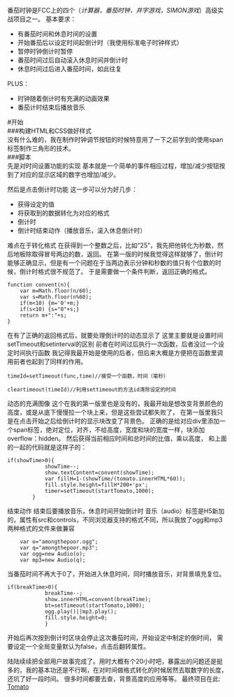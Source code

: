 番茄时钟是FCC上的四个（*计算器，番茄时钟，井字游戏，SIMON游戏*）高级实战项目之一。
基本要求：
- 有番茄时间和休息时间的设置
- 开始番茄后以设定时间起倒计时（我使用标准电子时钟样式）
- 暂停时钟倒计时暂停
- 番茄时间过后自动滚入休息时间并倒计时
- 休息时间过后进入番茄时间，如此往复

PLUS：
- 时钟随着倒计时有充满的动画效果
- 番茄计时结束后播放音乐

#开始  
###构建HTML和CSS做好样式  
没有什么难的，我在制作时钟调节按钮的时候特意用了一下之前学到的使用span标签制作三角形的技术。   
###脚本  
先是对时间设置功能的实现
基本就是一个简单的事件相应过程，增加/减少按钮按到了对应的显示区域的数字也增加/减少。

然后是点击倒计时功能
这一步可以分为好几步：
- 获得设定的值
- 将获取到的数据转化为对应的格式
- 倒计时
- 倒计时结束动作（播放音乐，滚入休息倒计时）

难点在于转化格式
在获得到一个整数之后，比如“25”，我先把他转化为秒数，然后地板除取得冒号两边的数，返回。
在第一版的时候我觉得这样就够了，倒计时能够正确显示，但是有一个问题在于当两边表示分钟和秒数的值只有个位数的时候，倒计时格式很不规范了。
于是需要做一个条件判断，返回正确的格式。
```
function convent(n){
    var m=Math.floor(n/60);
    var s=Math.floor(n%60);
    if(m<10) {m='0'+m;}
    if(s<10) {s="0"+s;}
    return m+":"+s;
}
```

在有了正确的返回格式后，就要处理倒计时的动态显示了
这里主要就是设置时间
setTimeout和setinterval的区别
前者在时间过后执行一次函数，后者没过一个设定时间执行函数
我记得我最开始是使用的后者，但后来大概是方便把在函数里调用前者也起到了同样的作用。

```
timeId=setTimeout(func,time)//接受一个函数，时间（毫秒）
```

```
cleartimeout(timeId)//利用settimeout的方法id清除设定的时间
```

动态的充满图像
这个在我的第一版里也是没有的，我最开始是想改变背景颜色的高度，或是从底下慢慢拉一个块上来，但是这些尝试都失败了，
在第一版里我只是在点击开始之后给倒计时的显示块改变了背景色。
正确的是给对应div里添加一个span标签，绝对定位，对齐，不给高度，宽度和块的宽度一样，块添加overflow：hidden。
然后获得当前相应时间和总时间的比值，乘以高度，
和上面的一起的代码就是这样子的：
```
if(showTime>0){
            showTime--;
            show.textContent=convent(showTime);
            var fillH=1-(showTime/(tomato.innerHTML*60));
            fill.style.height=fillH*200+'px';
            timer=setTimeout(startTomato,1000);
        }
```
结束动作
结束后要播放音乐，休息时间开始倒计时
音乐（audio）标签是H5新加的，属性有src和controls，不同浏览器支持的格式不同，所以我放了ogg和mp3两种格式的文件来做兼容
```
    var o="amongthepoor.ogg";
    var q="amongthepoor.mp3";
    var ogg=new Audio(o);
    var mp3=new Audio(q);
```
当番茄时间不再大于0了，开始进入休息时间，同时播放音乐，对背景填充复位。
```
if(breakTime>0){
            breakTime--;
            show.innerHTML=convent(breakTime);
            bt=setTimeout(startTomato,1000);
            ogg.play()||mp3.play();
            fill.style.height=0;
            }
```
开始后再次按到倒计时区块会停止这次番茄时间，开始设定中制定的倒时间，
需要设定一个全局变量默认为false，点击后翻转属性。

陆陆续续把全部用户故事完成了。用时大概有个20小时吧，暴露出的问题还是挺多的，我的基本功还是不行啊，在对时间做格式转化的时候居然去取数字的长度，还坑了好一段时间。
很多时间都要去查，背景高度的应用等等。
最终项目在此: [Tomato](https://butten42.github.io/tomato)
